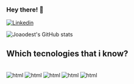### Hey there! 👋

[![Linkedin](https://img.shields.io/badge/LinkedIn-0077B5?style=for-the-badge&logo=linkedin&logoColor=white)](https://github.com/joaodest)


![Joaodest's GitHub stats](https://github-readme-stats.vercel.app/api?username=joaodest&show_icons=true&theme=onedark)

## Which tecnologies that i know?

<div style="display: inline_block"><br/> 
  <img align="center" alt="html" src ="https://img.shields.io/badge/C%23-239120?style=for-the-badge&logo=c-sharp&logoColor=white">
  <img align="center" alt="html" src ="[https://img.shields.io/badge/C%23-239120?style=for-the-badge&logo=c-sharp&logoColor=white](https://img.shields.io/badge/.NET-5C2D91?style=for-the-badge&logo=.net&logoColor=white
)">
  <img align="center" alt="html" src ="[[https://img.shields.io/badge/C%23-239120?style=for-the-badge&logo=c-sharp&logoColor=white](https://img.shields.io/badge/Kotlin-0095D5?&style=for-the-badge&logo=kotlin&logoColor=white)https://img.shields.io/badge/Kotlin-0095D5?&style=for-the-badge&logo=kotlin&logoColor=white](https://img.shields.io/badge/Microsoft_Azure-0089D6?style=for-the-badge&logo=microsoft-azure&logoColor=white)">
  
  <img align="center" alt="html" src ="https://img.shields.io/badge/Flutter-02569B?style=for-the-badge&logo=flutter&logoColor=white">
  <img align="center" alt="html" src ="[https://img.shields.io/badge/C%23-239120?style=for-the-badge&logo=c-sharp&logoColor=white](https://img.shields.io/badge/Kotlin-0095D5?&style=for-the-badge&logo=kotlin&logoColor=white)https://img.shields.io/badge/Kotlin-0095D5?&style=for-the-badge&logo=kotlin&logoColor=white">
  
</div>
